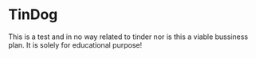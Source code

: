 # TinDog
This is a test and in no way related to tinder nor is this a viable bussiness plan. It is solely for educational purpose!
